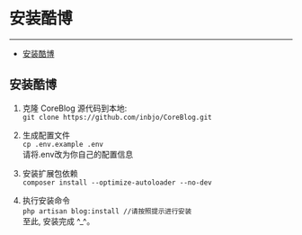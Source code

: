 # 安装酷博

---

- [安装酷博](#section-1)

<a name="section-1"></a>
## 安装酷博
1. 克隆 CoreBlog 源代码到本地:  
`git clone https://github.com/inbjo/CoreBlog.git`

2. 生成配置文件  
`cp .env.example .env`  
请将.env改为你自己的配置信息

3. 安装扩展包依赖  
`composer install --optimize-autoloader --no-dev`

4. 执行安装命令  
`php artisan blog:install //请按照提示进行安装`  
至此, 安装完成 ^_^。
